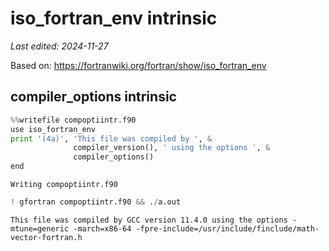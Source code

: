 # iso_fortran_env intrinsic

*Last edited: 2024-11-27*

Based on: https://fortranwiki.org/fortran/show/iso_fortran_env

## compiler_options intrinsic


```python
%%writefile compoptiintr.f90
use iso_fortran_env
print '(4a)', 'This file was compiled by ', &
              compiler_version(), ' using the options ', &
              compiler_options()
end
```

    Writing compoptiintr.f90



```python
! gfortran compoptiintr.f90 && ./a.out
```

    This file was compiled by GCC version 11.4.0 using the options -mtune=generic -march=x86-64 -fpre-include=/usr/include/finclude/math-vector-fortran.h

